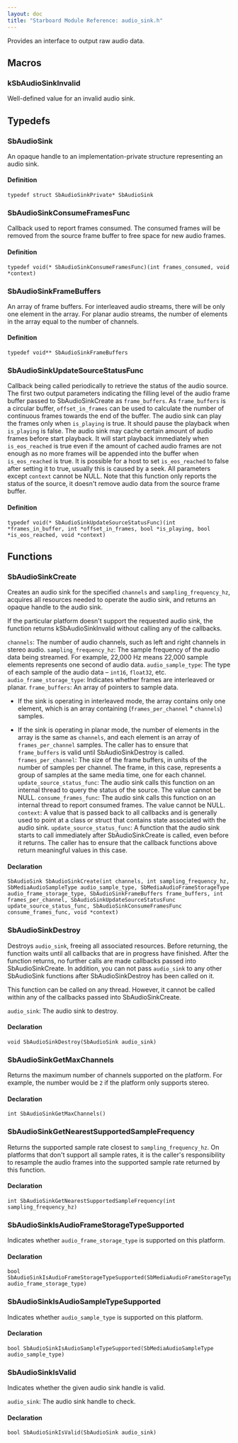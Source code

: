 ```yaml
---
layout: doc
title: "Starboard Module Reference: audio_sink.h"
---
```


Provides an interface to output raw audio data.

## Macros ##

### kSbAudioSinkInvalid ###

Well-defined value for an invalid audio sink.

## Typedefs ##

### SbAudioSink ###

An opaque handle to an implementation-private structure representing an audio
sink.

#### Definition ####

```
typedef struct SbAudioSinkPrivate* SbAudioSink
```

### SbAudioSinkConsumeFramesFunc ###

Callback used to report frames consumed. The consumed frames will be removed
from the source frame buffer to free space for new audio frames.

#### Definition ####

```
typedef void(* SbAudioSinkConsumeFramesFunc)(int frames_consumed, void *context)
```

### SbAudioSinkFrameBuffers ###

An array of frame buffers. For interleaved audio streams, there will be only one
element in the array. For planar audio streams, the number of elements in the
array equal to the number of channels.

#### Definition ####

```
typedef void** SbAudioSinkFrameBuffers
```

### SbAudioSinkUpdateSourceStatusFunc ###

Callback being called periodically to retrieve the status of the audio source.
The first two output parameters indicating the filling level of the audio frame
buffer passed to SbAudioSinkCreate as `frame_buffers`. As `frame_buffers` is a
circular buffer, `offset_in_frames` can be used to calculate the number of
continuous frames towards the end of the buffer. The audio sink can play the
frames only when `is_playing` is true. It should pause the playback when
`is_playing` is false. The audio sink may cache certain amount of audio frames
before start playback. It will start playback immediately when `is_eos_reached`
is true even if the amount of cached audio frames are not enough as no more
frames will be appended into the buffer when `is_eos_reached` is true. It is
possible for a host to set `is_eos_reached` to false after setting it to true,
usually this is caused by a seek. All parameters except `context` cannot be
NULL. Note that this function only reports the status of the source, it doesn't
remove audio data from the source frame buffer.

#### Definition ####

```
typedef void(* SbAudioSinkUpdateSourceStatusFunc)(int *frames_in_buffer, int *offset_in_frames, bool *is_playing, bool *is_eos_reached, void *context)
```

## Functions ##

### SbAudioSinkCreate ###

Creates an audio sink for the specified `channels` and `sampling_frequency_hz`,
acquires all resources needed to operate the audio sink, and returns an opaque
handle to the audio sink.

If the particular platform doesn't support the requested audio sink, the
function returns kSbAudioSinkInvalid without calling any of the callbacks.

`channels`: The number of audio channels, such as left and right channels in
stereo audio. `sampling_frequency_hz`: The sample frequency of the audio data
being streamed. For example, 22,000 Hz means 22,000 sample elements represents
one second of audio data. `audio_sample_type`: The type of each sample of the
audio data – `int16`, `float32`, etc. `audio_frame_storage_type`: Indicates
whether frames are interleaved or planar. `frame_buffers`: An array of pointers
to sample data.

*   If the sink is operating in interleaved mode, the array contains only one
    element, which is an array containing (`frames_per_channel` * `channels`)
    samples.

*   If the sink is operating in planar mode, the number of elements in the array
    is the same as `channels`, and each element is an array of
    `frames_per_channel` samples. The caller has to ensure that `frame_buffers`
    is valid until SbAudioSinkDestroy is called. `frames_per_channel`: The size
    of the frame buffers, in units of the number of samples per channel. The
    frame, in this case, represents a group of samples at the same media time,
    one for each channel. `update_source_status_func`: The audio sink calls this
    function on an internal thread to query the status of the source. The value
    cannot be NULL. `consume_frames_func`: The audio sink calls this function on
    an internal thread to report consumed frames. The value cannot be NULL.
    `context`: A value that is passed back to all callbacks and is generally
    used to point at a class or struct that contains state associated with the
    audio sink. `update_source_status_func`: A function that the audio sink
    starts to call immediately after SbAudioSinkCreate is called, even before it
    returns. The caller has to ensure that the callback functions above return
    meaningful values in this case.

#### Declaration ####

```
SbAudioSink SbAudioSinkCreate(int channels, int sampling_frequency_hz, SbMediaAudioSampleType audio_sample_type, SbMediaAudioFrameStorageType audio_frame_storage_type, SbAudioSinkFrameBuffers frame_buffers, int frames_per_channel, SbAudioSinkUpdateSourceStatusFunc update_source_status_func, SbAudioSinkConsumeFramesFunc consume_frames_func, void *context)
```

### SbAudioSinkDestroy ###

Destroys `audio_sink`, freeing all associated resources. Before returning, the
function waits until all callbacks that are in progress have finished. After the
function returns, no further calls are made callbacks passed into
SbAudioSinkCreate. In addition, you can not pass `audio_sink` to any other
SbAudioSink functions after SbAudioSinkDestroy has been called on it.

This function can be called on any thread. However, it cannot be called within
any of the callbacks passed into SbAudioSinkCreate.

`audio_sink`: The audio sink to destroy.

#### Declaration ####

```
void SbAudioSinkDestroy(SbAudioSink audio_sink)
```

### SbAudioSinkGetMaxChannels ###

Returns the maximum number of channels supported on the platform. For example,
the number would be `2` if the platform only supports stereo.

#### Declaration ####

```
int SbAudioSinkGetMaxChannels()
```

### SbAudioSinkGetNearestSupportedSampleFrequency ###

Returns the supported sample rate closest to `sampling_frequency_hz`. On
platforms that don't support all sample rates, it is the caller's responsibility
to resample the audio frames into the supported sample rate returned by this
function.

#### Declaration ####

```
int SbAudioSinkGetNearestSupportedSampleFrequency(int sampling_frequency_hz)
```

### SbAudioSinkIsAudioFrameStorageTypeSupported ###

Indicates whether `audio_frame_storage_type` is supported on this platform.

#### Declaration ####

```
bool SbAudioSinkIsAudioFrameStorageTypeSupported(SbMediaAudioFrameStorageType audio_frame_storage_type)
```

### SbAudioSinkIsAudioSampleTypeSupported ###

Indicates whether `audio_sample_type` is supported on this platform.

#### Declaration ####

```
bool SbAudioSinkIsAudioSampleTypeSupported(SbMediaAudioSampleType audio_sample_type)
```

### SbAudioSinkIsValid ###

Indicates whether the given audio sink handle is valid.

`audio_sink`: The audio sink handle to check.

#### Declaration ####

```
bool SbAudioSinkIsValid(SbAudioSink audio_sink)
```

